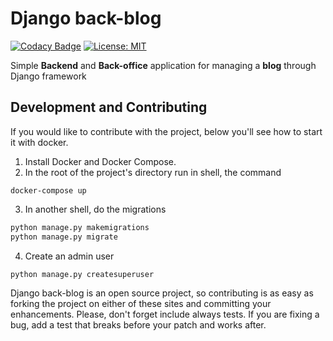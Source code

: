 # Django back-blog
[![Codacy Badge](https://api.codacy.com/project/badge/Grade/c339f23b0d654f458213cca0c34f28a6)](https://app.codacy.com/manual/samirhinojosa/django-back-blog?utm_source=github.com&utm_medium=referral&utm_content=samirhinojosa/django-back-blog&utm_campaign=Badge_Grade_Dashboard)
[![License: MIT](https://img.shields.io/badge/License-MIT-yellow.svg)](https://opensource.org/licenses/MIT)

Simple **Backend** and **Back-office** application for managing a **blog** through Django framework

## Development and Contributing

If you would like to contribute with the project, below you'll see how to start it with docker.
1.  Install Docker and Docker Compose.
2.  In the root of the project's directory run in shell, the command
```
docker-compose up
```
3.  In another shell, do the migrations
```python
python manage.py makemigrations
python manage.py migrate
```
4.  Create an admin user
```python
python manage.py createsuperuser
```

Django back-blog is an open source project, so contributing is as easy as forking the project on either of these sites and committing your enhancements. Please, don't forget include always tests. If you are fixing a bug, add a test that breaks before your patch and works after.